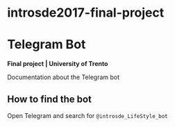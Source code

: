 # introsde2017-final-project
# Telegram Bot
**Final project | University of Trento**

Documentation about the Telegram bot

## How to find the bot
Open Telegram and search for ```@introsde_LifeStyle_bot```

